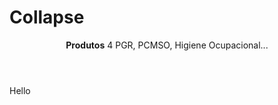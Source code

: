 # Collapse

<div class="o-collapse-item -open">
  <header class="o-collapse-header">
    <strong>Produtos</strong> <span class="o-tag u-margin-left-2">4</span>
    <span class="o-collapse-summary">
      PGR, PCMSO, Higiene Ocupacional... 
    </span>
  </header>
  <div class="o-collapse-body">
    <p>Hello</p>
  </div>
</div>
